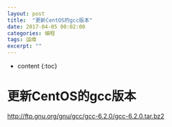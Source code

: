 ```yaml
---
layout: post
title:  "更新CentOS的gcc版本"
date: 2017-04-05 00:02:00
categories: 编程
tags: 运维
excerpt: ""
---
```


* content
{:toc}

# 更新CentOS的gcc版本

http://ftp.gnu.org/gnu/gcc/gcc-6.2.0/gcc-6.2.0.tar.bz2

```

```

